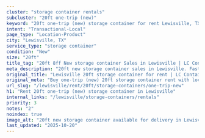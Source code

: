 ```yaml
---
cluster: "storage container rentals"
subcluster: "20ft one-trip (new)"
keyword: "20ft one-trip (new) storage container for rent Lewisville, TX"
intent: "Transactional-Local"
page_type: "Location-Product"
city: "Lewisville, TX"
service_type: "storage container"
condition: "New"
size: "20ft"
title_tag: "20ft 8ff New storage container Sales in Lewisville | LC Container"
meta_description: "20ft new storage container sales in Lewisville. Fast delivery, competitive pricing. Serving storage containers area. Quote ID: N9Z. Call (214) 524-4168 for your free quote today."
original_title: "Lewisville 20ft storage container for rent | LC Container"
original_meta: "Buy one-trip (new) 20ft storage container rent with local delivery in Lewisville, TX. LC Container — local Since 2003. Request a fast quote today."
url_slug: "/lewisville/rent/20ft/storage-containers/one-trip-new"
h1: "Rent 20ft one-trip (new) storage container in Lewisville"
internal_links: "/lewisville/storage-containers/rentals"
priority: 3
notes: "2"
noindex: true
image_alt: "20ft new storage container available for delivery in Lewisville"
last_updated: "2025-10-20"
---
```


<!-- TODO: Add unique city/inventory copy, images, and internal links here. -->
